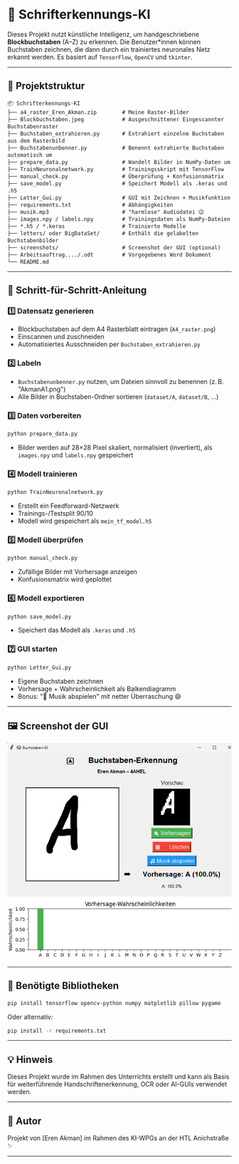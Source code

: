 # 📘 Schrifterkennungs-KI

Dieses Projekt nutzt künstliche Intelligenz, um handgeschriebene **Blockbuchstaben** (A–Z) zu erkennen. Die Benutzer*innen können Buchstaben zeichnen, die dann durch ein trainiertes neuronales Netz erkannt werden. Es basiert auf `TensorFlow`, `OpenCV` und `tkinter`.

---

## 📁 Projektstruktur

```
📦 Schrifterkennungs-KI
├── a4_raster_Eren_Akman.zip        # Meine Raster-Bilder
├── Blockbuchstaben.jpeg            # Ausgeschnittener Eingescannter Buchstabenraster
├── Buchstaben_extrahieren.py       # Extrahiert einzelne Buchstaben aus dem Rasterbild
├── Buchstabenunbenner.py           # Benennt extrahierte Buchstaben automatisch um
├── prepare_data.py                 # Wandelt Bilder in NumPy-Daten um
├── TrainNeuronalnetwork.py         # Trainingsskript mit TensorFlow
├── manual_check.py                 # Überprüfung + Konfusionsmatrix
├── save_model.py                   # Speichert Modell als .keras und .h5
├── Letter_Gui.py                   # GUI mit Zeichnen + Musikfunktion
├── requirements.txt                # Abhängigkeiten
├── musik.mp3                       # "harmlose" Audiodatei 😉
├── images.npy / labels.npy         # Trainingsdaten als NumPy-Dateien
├── *.h5 / *.keras                  # Trainierte Modelle
├── letters/ oder BigDataSet/       # Enthält die gelabelten Buchstabenbilder
├── screenshots/                    # Screenshot der GUI (optional)
├── Arbeitsauftrag..../.odt         # Vorgegebenes Word Dokument
└── README.md
```

---

## 🧠 Schritt-für-Schritt-Anleitung

### 1️⃣ Datensatz generieren
- Blockbuchstaben auf dem A4 Rasterblatt eintragen (`A4_raster.png`)
- Einscannen und zuschneiden
- Automatisiertes Ausschneiden per `Buchstaben_extrahieren.py`

### 2️⃣ Labeln
- `Buchstabenunbenner.py` nutzen, um Dateien sinnvoll zu benennen (z. B. "AkmanA1.png")
- Alle Bilder in Buchstaben-Ordner sortieren (`dataset/A`, `dataset/B`, …)

### 3️⃣ Daten vorbereiten

```bash
python prepare_data.py
```

- Bilder werden auf 28×28 Pixel skaliert, normalisiert (invertiert), als `images.npy` und `labels.npy` gespeichert

### 4️⃣ Modell trainieren

```bash
python TrainNeuronalnetwork.py
```

- Erstellt ein Feedforward-Netzwerk
- Trainings-/Testsplit 90/10
- Modell wird gespeichert als `mein_tf_model.h5`

### 5️⃣ Modell überprüfen

```bash
python manual_check.py
```

- Zufällige Bilder mit Vorhersage anzeigen
- Konfusionsmatrix wird geplottet

### 6️⃣ Modell exportieren

```bash
python save_model.py
```

- Speichert das Modell als `.keras` und `.h5`

### 7️⃣ GUI starten

```bash
python Letter_Gui.py
```

- Eigene Buchstaben zeichnen
- Vorhersage + Wahrscheinlichkeit als Balkendiagramm
- Bonus: "🎵 Musik abspielen" mit netter Überraschung 😄

---

## 🖼️ Screenshot der GUI

![GUI Screenshot](https://github.com/eren-xoxo/Schrifterkennungs-KI/blob/main/screenshots/Bild1.png)

---

## 🧰 Benötigte Bibliotheken

```bash
pip install tensorflow opencv-python numpy matplotlib pillow pygame
```

Oder alternativ:

```bash
pip install -r requirements.txt
```

---

## 💡 Hinweis

Dieses Projekt wurde im Rahmen des Unterrichts erstellt und kann als Basis für weiterführende Handschriftenerkennung, OCR oder AI-GUIs verwendet werden.

---

## 👤 Autor

Projekt von [Eren Akman] im Rahmen des KI-WPGs an der HTL Anichstraße ✨

---


